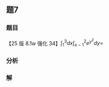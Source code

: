 ## 题7
### 题目
【25 版 8.1w 强化 34】${\int }_{1}^{3}{dx}{\int }_{x - 1}^{2}{e}^{{y}^{2}}{dy} =$
### 分析

### 解